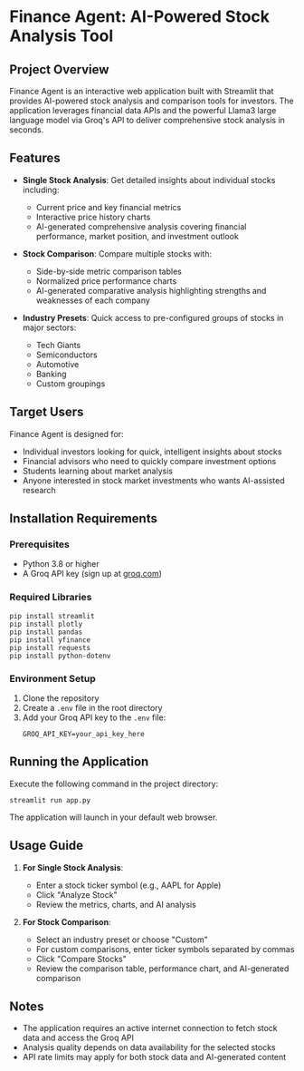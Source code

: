 # Finance Agent: AI-Powered Stock Analysis Tool

## Project Overview

Finance Agent is an interactive web application built with Streamlit that provides AI-powered stock analysis and comparison tools for investors. The application leverages financial data APIs and the powerful Llama3 large language model via Groq's API to deliver comprehensive stock analysis in seconds.

## Features

- **Single Stock Analysis**: Get detailed insights about individual stocks including:
  - Current price and key financial metrics
  - Interactive price history charts
  - AI-generated comprehensive analysis covering financial performance, market position, and investment outlook
  
- **Stock Comparison**: Compare multiple stocks with:
  - Side-by-side metric comparison tables
  - Normalized price performance charts
  - AI-generated comparative analysis highlighting strengths and weaknesses of each company

- **Industry Presets**: Quick access to pre-configured groups of stocks in major sectors:
  - Tech Giants
  - Semiconductors
  - Automotive
  - Banking
  - Custom groupings

## Target Users

Finance Agent is designed for:

- Individual investors looking for quick, intelligent insights about stocks
- Financial advisors who need to quickly compare investment options
- Students learning about market analysis
- Anyone interested in stock market investments who wants AI-assisted research

## Installation Requirements

### Prerequisites

- Python 3.8 or higher
- A Groq API key (sign up at [groq.com](https://groq.com))

### Required Libraries

```
pip install streamlit
pip install plotly
pip install pandas
pip install yfinance
pip install requests
pip install python-dotenv
```

### Environment Setup

1. Clone the repository
2. Create a `.env` file in the root directory
3. Add your Groq API key to the `.env` file:
   ```
   GROQ_API_KEY=your_api_key_here
   ```

## Running the Application

Execute the following command in the project directory:

```
streamlit run app.py
```

The application will launch in your default web browser.

## Usage Guide

1. **For Single Stock Analysis**:
   - Enter a stock ticker symbol (e.g., AAPL for Apple)
   - Click "Analyze Stock"
   - Review the metrics, charts, and AI analysis

2. **For Stock Comparison**:
   - Select an industry preset or choose "Custom"
   - For custom comparisons, enter ticker symbols separated by commas
   - Click "Compare Stocks"
   - Review the comparison table, performance chart, and AI-generated comparison

## Notes

- The application requires an active internet connection to fetch stock data and access the Groq API
- Analysis quality depends on data availability for the selected stocks
- API rate limits may apply for both stock data and AI-generated content
